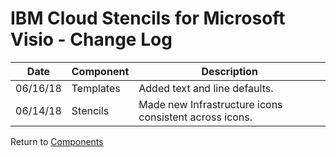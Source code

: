 # IBM Cloud Stencils for Microsoft Visio -  Change Log

| Date | Component | Description |
| --- | --- | --- |
| 06/16/18 | Templates | Added text and line defaults. |
| 06/14/18 | Stencils | Made new Infrastructure icons consistent across icons. |

Return to [Components](../visio.md)
